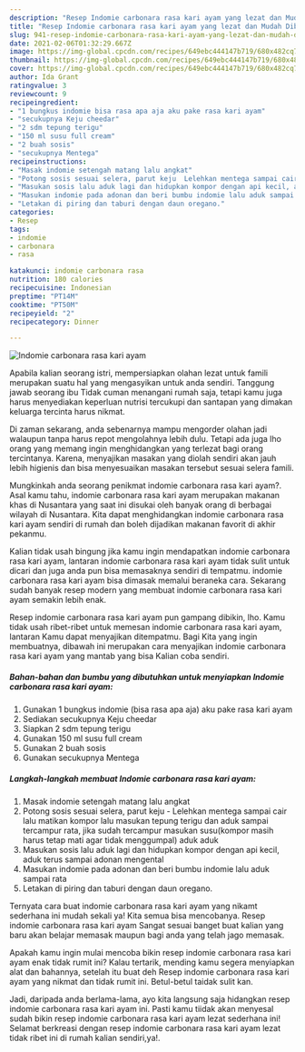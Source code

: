 ```yaml
---
description: "Resep Indomie carbonara rasa kari ayam yang lezat dan Mudah Dibuat"
title: "Resep Indomie carbonara rasa kari ayam yang lezat dan Mudah Dibuat"
slug: 941-resep-indomie-carbonara-rasa-kari-ayam-yang-lezat-dan-mudah-dibuat
date: 2021-02-06T01:32:29.667Z
image: https://img-global.cpcdn.com/recipes/649ebc444147b719/680x482cq70/indomie-carbonara-rasa-kari-ayam-foto-resep-utama.jpg
thumbnail: https://img-global.cpcdn.com/recipes/649ebc444147b719/680x482cq70/indomie-carbonara-rasa-kari-ayam-foto-resep-utama.jpg
cover: https://img-global.cpcdn.com/recipes/649ebc444147b719/680x482cq70/indomie-carbonara-rasa-kari-ayam-foto-resep-utama.jpg
author: Ida Grant
ratingvalue: 3
reviewcount: 9
recipeingredient:
- "1 bungkus indomie bisa rasa apa aja aku pake rasa kari ayam"
- "secukupnya Keju cheedar"
- "2 sdm tepung terigu"
- "150 ml susu full cream"
- "2 buah sosis"
- "secukupnya Mentega"
recipeinstructions:
- "Masak indomie setengah matang lalu angkat"
- "Potong sosis sesuai selera, parut keju  Lelehkan mentega sampai cair lalu matikan kompor lalu masukan tepung terigu dan aduk sampai tercampur rata, jika sudah tercampur masukan susu(kompor masih harus tetap mati agar tidak menggumpal) aduk aduk"
- "Masukan sosis lalu aduk lagi dan hidupkan kompor dengan api kecil, aduk terus sampai adonan mengental"
- "Masukan indomie pada adonan dan beri bumbu indomie lalu aduk sampai rata"
- "Letakan di piring dan taburi dengan daun oregano."
categories:
- Resep
tags:
- indomie
- carbonara
- rasa

katakunci: indomie carbonara rasa 
nutrition: 180 calories
recipecuisine: Indonesian
preptime: "PT14M"
cooktime: "PT50M"
recipeyield: "2"
recipecategory: Dinner

---
```



![Indomie carbonara rasa kari ayam](https://img-global.cpcdn.com/recipes/649ebc444147b719/680x482cq70/indomie-carbonara-rasa-kari-ayam-foto-resep-utama.jpg)

Apabila kalian seorang istri, mempersiapkan olahan lezat untuk famili merupakan suatu hal yang mengasyikan untuk anda sendiri. Tanggung jawab seorang ibu Tidak cuman menangani rumah saja, tetapi kamu juga harus menyediakan keperluan nutrisi tercukupi dan santapan yang dimakan keluarga tercinta harus nikmat.

Di zaman  sekarang, anda sebenarnya mampu mengorder olahan jadi walaupun tanpa harus repot mengolahnya lebih dulu. Tetapi ada juga lho orang yang memang ingin menghidangkan yang terlezat bagi orang tercintanya. Karena, menyajikan masakan yang diolah sendiri akan jauh lebih higienis dan bisa menyesuaikan masakan tersebut sesuai selera famili. 



Mungkinkah anda seorang penikmat indomie carbonara rasa kari ayam?. Asal kamu tahu, indomie carbonara rasa kari ayam merupakan makanan khas di Nusantara yang saat ini disukai oleh banyak orang di berbagai wilayah di Nusantara. Kita dapat menghidangkan indomie carbonara rasa kari ayam sendiri di rumah dan boleh dijadikan makanan favorit di akhir pekanmu.

Kalian tidak usah bingung jika kamu ingin mendapatkan indomie carbonara rasa kari ayam, lantaran indomie carbonara rasa kari ayam tidak sulit untuk dicari dan juga anda pun bisa memasaknya sendiri di tempatmu. indomie carbonara rasa kari ayam bisa dimasak memalui beraneka cara. Sekarang sudah banyak resep modern yang membuat indomie carbonara rasa kari ayam semakin lebih enak.

Resep indomie carbonara rasa kari ayam pun gampang dibikin, lho. Kamu tidak usah ribet-ribet untuk memesan indomie carbonara rasa kari ayam, lantaran Kamu dapat menyajikan ditempatmu. Bagi Kita yang ingin membuatnya, dibawah ini merupakan cara menyajikan indomie carbonara rasa kari ayam yang mantab yang bisa Kalian coba sendiri.

<!--inarticleads1-->

##### Bahan-bahan dan bumbu yang dibutuhkan untuk menyiapkan Indomie carbonara rasa kari ayam:

1. Gunakan 1 bungkus indomie (bisa rasa apa aja) aku pake rasa kari ayam
1. Sediakan secukupnya Keju cheedar
1. Siapkan 2 sdm tepung terigu
1. Gunakan 150 ml susu full cream
1. Gunakan 2 buah sosis
1. Gunakan secukupnya Mentega




<!--inarticleads2-->

##### Langkah-langkah membuat Indomie carbonara rasa kari ayam:

1. Masak indomie setengah matang lalu angkat
1. Potong sosis sesuai selera, parut keju  - Lelehkan mentega sampai cair lalu matikan kompor lalu masukan tepung terigu dan aduk sampai tercampur rata, jika sudah tercampur masukan susu(kompor masih harus tetap mati agar tidak menggumpal) aduk aduk
1. Masukan sosis lalu aduk lagi dan hidupkan kompor dengan api kecil, aduk terus sampai adonan mengental
1. Masukan indomie pada adonan dan beri bumbu indomie lalu aduk sampai rata
1. Letakan di piring dan taburi dengan daun oregano.




Ternyata cara buat indomie carbonara rasa kari ayam yang nikamt sederhana ini mudah sekali ya! Kita semua bisa mencobanya. Resep indomie carbonara rasa kari ayam Sangat sesuai banget buat kalian yang baru akan belajar memasak maupun bagi anda yang telah jago memasak.

Apakah kamu ingin mulai mencoba bikin resep indomie carbonara rasa kari ayam enak tidak rumit ini? Kalau tertarik, mending kamu segera menyiapkan alat dan bahannya, setelah itu buat deh Resep indomie carbonara rasa kari ayam yang nikmat dan tidak rumit ini. Betul-betul taidak sulit kan. 

Jadi, daripada anda berlama-lama, ayo kita langsung saja hidangkan resep indomie carbonara rasa kari ayam ini. Pasti kamu tiidak akan menyesal sudah bikin resep indomie carbonara rasa kari ayam lezat sederhana ini! Selamat berkreasi dengan resep indomie carbonara rasa kari ayam lezat tidak ribet ini di rumah kalian sendiri,ya!.

